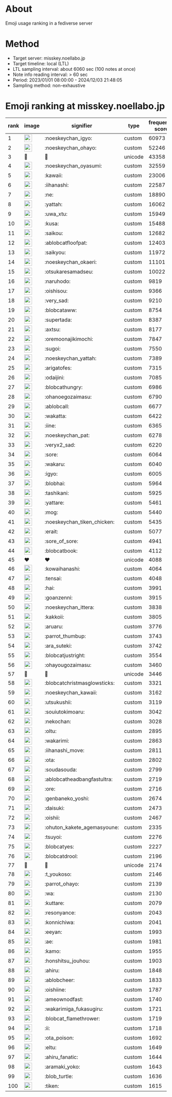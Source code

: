 # About
Emoji usage ranking in a fediverse server

# Method
- Target server: misskey.noellabo.jp
- Target timeline: local (LTL)
- LTL sampling interval: about 6060 sec (100 notes at once)
- Note info reading interval: > 60 sec
- Period: 2023/01/01 08:00:00 - 2024/12/03 21:48:05 
- Sampling method: non-exhaustive

# Emoji ranking at misskey.noellabo.jp

|rank|image|signifier|type|frequency score|
|----|----|----|----|----|
|1|<img height="24" src="https://misskey.noellabo.jp/emoji/noeskeychan_igyo.webp">|:noeskeychan_igyo:|custom|60973|
|2|<img height="24" src="https://misskey.noellabo.jp/emoji/noeskeychan_ohayo.webp">|:noeskeychan_ohayo:|custom|52246|
|3|🎉|🎉|unicode|43358|
|4|<img height="24" src="https://misskey.noellabo.jp/emoji/noeskeychan_oyasumi.webp">|:noeskeychan_oyasumi:|custom|32559|
|5|<img height="24" src="https://misskey.noellabo.jp/emoji/kawaii.webp">|:kawaii:|custom|23006|
|6|<img height="24" src="https://misskey.noellabo.jp/emoji/iihanashi.webp">|:iihanashi:|custom|22587|
|7|<img height="24" src="https://misskey.noellabo.jp/emoji/ne.webp">|:ne:|custom|18890|
|8|<img height="24" src="https://misskey.noellabo.jp/emoji/yattah.webp">|:yattah:|custom|16062|
|9|<img height="24" src="https://misskey.noellabo.jp/emoji/uwa_xtu.webp">|:uwa_xtu:|custom|15949|
|10|<img height="24" src="https://misskey.noellabo.jp/emoji/kusa.webp">|:kusa:|custom|15488|
|11|<img height="24" src="https://misskey.noellabo.jp/emoji/saikou.webp">|:saikou:|custom|12682|
|12|<img height="24" src="https://misskey.noellabo.jp/emoji/ablobcatfloofpat.webp">|:ablobcatfloofpat:|custom|12403|
|13|<img height="24" src="https://misskey.noellabo.jp/emoji/saikyou.webp">|:saikyou:|custom|11972|
|14|<img height="24" src="https://misskey.noellabo.jp/emoji/noeskeychan_okaeri.webp">|:noeskeychan_okaeri:|custom|11101|
|15|<img height="24" src="https://misskey.noellabo.jp/emoji/otsukaresamadseu.webp">|:otsukaresamadseu:|custom|10022|
|16|<img height="24" src="https://misskey.noellabo.jp/emoji/naruhodo.webp">|:naruhodo:|custom|9819|
|17|<img height="24" src="https://misskey.noellabo.jp/emoji/oishisou.webp">|:oishisou:|custom|9366|
|18|<img height="24" src="https://misskey.noellabo.jp/emoji/very_sad.webp">|:very_sad:|custom|9210|
|19|<img height="24" src="https://misskey.noellabo.jp/emoji/blobcataww.webp">|:blobcataww:|custom|8754|
|20|<img height="24" src="https://misskey.noellabo.jp/emoji/supertada.webp">|:supertada:|custom|8387|
|21|<img height="24" src="https://misskey.noellabo.jp/emoji/axtsu.webp">|:axtsu:|custom|8177|
|22|<img height="24" src="https://misskey.noellabo.jp/emoji/oremoonajikimochi.webp">|:oremoonajikimochi:|custom|7847|
|23|<img height="24" src="https://misskey.noellabo.jp/emoji/sugoi.webp">|:sugoi:|custom|7550|
|24|<img height="24" src="https://misskey.noellabo.jp/emoji/noeskeychan_yattah.webp">|:noeskeychan_yattah:|custom|7389|
|25|<img height="24" src="https://misskey.noellabo.jp/emoji/arigatofes.webp">|:arigatofes:|custom|7315|
|26|<img height="24" src="https://misskey.noellabo.jp/emoji/odaijini.webp">|:odaijini:|custom|7085|
|27|<img height="24" src="https://misskey.noellabo.jp/emoji/blobcathungry.webp">|:blobcathungry:|custom|6986|
|28|<img height="24" src="https://misskey.noellabo.jp/emoji/ohanoegozaimasu.webp">|:ohanoegozaimasu:|custom|6790|
|29|<img height="24" src="https://misskey.noellabo.jp/emoji/ablobcall.webp">|:ablobcall:|custom|6677|
|30|<img height="24" src="https://misskey.noellabo.jp/emoji/wakatta.webp">|:wakatta:|custom|6422|
|31|<img height="24" src="https://misskey.noellabo.jp/emoji/iine.webp">|:iine:|custom|6365|
|32|<img height="24" src="https://misskey.noellabo.jp/emoji/noeskeychan_pat.webp">|:noeskeychan_pat:|custom|6278|
|33|<img height="24" src="https://misskey.noellabo.jp/emoji/veryx2_sad.webp">|:veryx2_sad:|custom|6220|
|34|<img height="24" src="https://misskey.noellabo.jp/emoji/sore.webp">|:sore:|custom|6064|
|35|<img height="24" src="https://misskey.noellabo.jp/emoji/wakaru.webp">|:wakaru:|custom|6040|
|36|<img height="24" src="https://misskey.noellabo.jp/emoji/igyo.webp">|:igyo:|custom|6005|
|37|<img height="24" src="https://misskey.noellabo.jp/emoji/blobhai.webp">|:blobhai:|custom|5964|
|38|<img height="24" src="https://misskey.noellabo.jp/emoji/tashikani.webp">|:tashikani:|custom|5925|
|39|<img height="24" src="https://misskey.noellabo.jp/emoji/yattare.webp">|:yattare:|custom|5461|
|40|<img height="24" src="https://misskey.noellabo.jp/emoji/mog.webp">|:mog:|custom|5440|
|41|<img height="24" src="https://misskey.noellabo.jp/emoji/noeskeychan_tiken_chicken.webp">|:noeskeychan_tiken_chicken:|custom|5435|
|42|<img height="24" src="https://misskey.noellabo.jp/emoji/erait.webp">|:erait:|custom|5077|
|43|<img height="24" src="https://misskey.noellabo.jp/emoji/sore_of_sore.webp">|:sore_of_sore:|custom|4941|
|44|<img height="24" src="https://misskey.noellabo.jp/emoji/blobcatbook.webp">|:blobcatbook:|custom|4112|
|45|❤|❤|unicode|4088|
|46|<img height="24" src="https://misskey.noellabo.jp/emoji/kowaihanashi.webp">|:kowaihanashi:|custom|4064|
|47|<img height="24" src="https://misskey.noellabo.jp/emoji/tensai.webp">|:tensai:|custom|4048|
|48|<img height="24" src="https://misskey.noellabo.jp/emoji/hai.webp">|:hai:|custom|3991|
|49|<img height="24" src="https://misskey.noellabo.jp/emoji/goanzenni.webp">|:goanzenni:|custom|3915|
|50|<img height="24" src="https://misskey.noellabo.jp/emoji/noeskeychan_ittera.webp">|:noeskeychan_ittera:|custom|3838|
|51|<img height="24" src="https://misskey.noellabo.jp/emoji/kakkoii.webp">|:kakkoii:|custom|3805|
|52|<img height="24" src="https://misskey.noellabo.jp/emoji/aruaru.webp">|:aruaru:|custom|3776|
|53|<img height="24" src="https://misskey.noellabo.jp/emoji/parrot_thumbup.webp">|:parrot_thumbup:|custom|3743|
|54|<img height="24" src="https://misskey.noellabo.jp/emoji/ara_suteki.webp">|:ara_suteki:|custom|3742|
|55|<img height="24" src="https://misskey.noellabo.jp/emoji/blobcatjustright.webp">|:blobcatjustright:|custom|3554|
|56|<img height="24" src="https://misskey.noellabo.jp/emoji/ohayougozaimasu.webp">|:ohayougozaimasu:|custom|3460|
|57|🍗|🍗|unicode|3446|
|58|<img height="24" src="https://misskey.noellabo.jp/emoji/blobcatchristmasglowsticks.webp">|:blobcatchristmasglowsticks:|custom|3321|
|59|<img height="24" src="https://misskey.noellabo.jp/emoji/noeskeychan_kawaii.webp">|:noeskeychan_kawaii:|custom|3162|
|60|<img height="24" src="https://misskey.noellabo.jp/emoji/utsukushii.webp">|:utsukushii:|custom|3119|
|61|<img height="24" src="https://misskey.noellabo.jp/emoji/souiutokimoaru.webp">|:souiutokimoaru:|custom|3042|
|62|<img height="24" src="https://misskey.noellabo.jp/emoji/nekochan.webp">|:nekochan:|custom|3028|
|63|<img height="24" src="https://misskey.noellabo.jp/emoji/oltu.webp">|:oltu:|custom|2895|
|64|<img height="24" src="https://misskey.noellabo.jp/emoji/wakarimi.webp">|:wakarimi:|custom|2863|
|65|<img height="24" src="https://misskey.noellabo.jp/emoji/iihanashi_move.webp">|:iihanashi_move:|custom|2811|
|66|<img height="24" src="https://misskey.noellabo.jp/emoji/ota.webp">|:ota:|custom|2802|
|67|<img height="24" src="https://misskey.noellabo.jp/emoji/soudasouda.webp">|:soudasouda:|custom|2799|
|68|<img height="24" src="https://misskey.noellabo.jp/emoji/ablobcatheadbangfastultra.webp">|:ablobcatheadbangfastultra:|custom|2719|
|69|<img height="24" src="https://misskey.noellabo.jp/emoji/ore.webp">|:ore:|custom|2716|
|70|<img height="24" src="https://misskey.noellabo.jp/emoji/genbaneko_yoshi.webp">|:genbaneko_yoshi:|custom|2674|
|71|<img height="24" src="https://misskey.noellabo.jp/emoji/daisuki.webp">|:daisuki:|custom|2473|
|72|<img height="24" src="https://misskey.noellabo.jp/emoji/oishii.webp">|:oishii:|custom|2467|
|73|<img height="24" src="https://misskey.noellabo.jp/emoji/ohuton_kakete_agemasyoune.webp">|:ohuton_kakete_agemasyoune:|custom|2335|
|74|<img height="24" src="https://misskey.noellabo.jp/emoji/tsuyoi.webp">|:tsuyoi:|custom|2276|
|75|<img height="24" src="https://misskey.noellabo.jp/emoji/blobcatyes.webp">|:blobcatyes:|custom|2227|
|76|<img height="24" src="https://misskey.noellabo.jp/emoji/blobcatdrool.webp">|:blobcatdrool:|custom|2196|
|77|👀|👀|unicode|2174|
|78|<img height="24" src="https://misskey.noellabo.jp/emoji/t_youkoso.webp">|:t_youkoso:|custom|2146|
|79|<img height="24" src="https://misskey.noellabo.jp/emoji/parrot_ohayo.webp">|:parrot_ohayo:|custom|2139|
|80|<img height="24" src="https://misskey.noellabo.jp/emoji/wa.webp">|:wa:|custom|2130|
|81|<img height="24" src="https://misskey.noellabo.jp/emoji/kuttare.webp">|:kuttare:|custom|2079|
|82|<img height="24" src="https://misskey.noellabo.jp/emoji/resonyance.webp">|:resonyance:|custom|2043|
|83|<img height="24" src="https://misskey.noellabo.jp/emoji/konnichiwa.webp">|:konnichiwa:|custom|2041|
|84|<img height="24" src="https://misskey.noellabo.jp/emoji/eeyan.webp">|:eeyan:|custom|1993|
|85|<img height="24" src="https://misskey.noellabo.jp/emoji/ae.webp">|:ae:|custom|1981|
|86|<img height="24" src="https://misskey.noellabo.jp/emoji/kamo.webp">|:kamo:|custom|1955|
|87|<img height="24" src="https://misskey.noellabo.jp/emoji/honshitsu_jouhou.webp">|:honshitsu_jouhou:|custom|1903|
|88|<img height="24" src="https://misskey.noellabo.jp/emoji/ahiru.webp">|:ahiru:|custom|1848|
|89|<img height="24" src="https://misskey.noellabo.jp/emoji/ablobcheer.webp">|:ablobcheer:|custom|1833|
|90|<img height="24" src="https://misskey.noellabo.jp/emoji/oishiine.webp">|:oishiine:|custom|1787|
|91|<img height="24" src="https://misskey.noellabo.jp/emoji/ameownodfast.webp">|:ameownodfast:|custom|1740|
|92|<img height="24" src="https://misskey.noellabo.jp/emoji/wakarimiga_fukasugiru.webp">|:wakarimiga_fukasugiru:|custom|1721|
|93|<img height="24" src="https://misskey.noellabo.jp/emoji/blobcat_flamethrower.webp">|:blobcat_flamethrower:|custom|1719|
|94|<img height="24" src="https://misskey.noellabo.jp/emoji/ii.webp">|:ii:|custom|1718|
|95|<img height="24" src="https://misskey.noellabo.jp/emoji/ota_poison.webp">|:ota_poison:|custom|1692|
|96|<img height="24" src="https://misskey.noellabo.jp/emoji/eltu.webp">|:eltu:|custom|1649|
|97|<img height="24" src="https://misskey.noellabo.jp/emoji/ahiru_fanatic.webp">|:ahiru_fanatic:|custom|1644|
|98|<img height="24" src="https://misskey.noellabo.jp/emoji/aramaki_yoko.webp">|:aramaki_yoko:|custom|1643|
|99|<img height="24" src="https://misskey.noellabo.jp/emoji/blob_turtle.webp">|:blob_turtle:|custom|1636|
|100|<img height="24" src="https://misskey.noellabo.jp/emoji/tiken.webp">|:tiken:|custom|1615|
